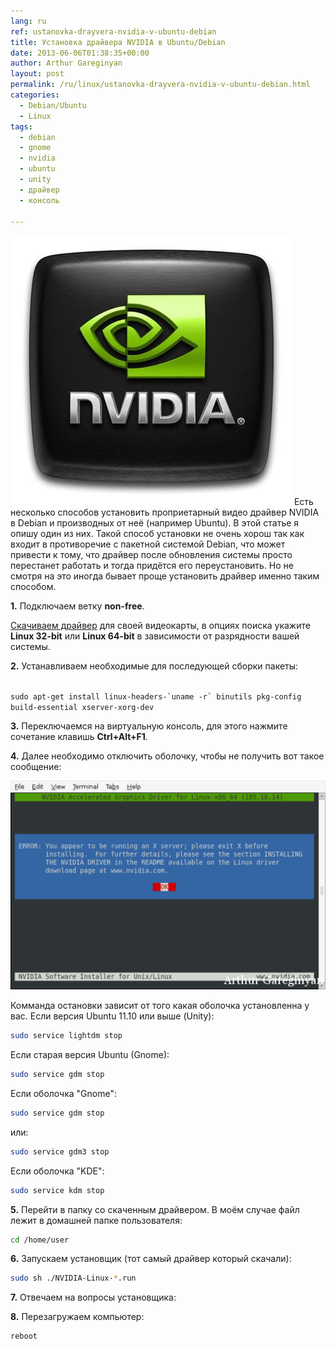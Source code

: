 ```yaml
---
lang: ru
ref: ustanovka-drayvera-nvidia-v-ubuntu-debian
title: Установка драйвера NVIDIA в Ubuntu/Debian
date: 2013-06-06T01:38:35+00:00
author: Arthur Gareginyan
layout: post
permalink: /ru/linux/ustanovka-drayvera-nvidia-v-ubuntu-debian.html
categories:
  - Debian/Ubuntu
  - Linux
tags:
  - debian
  - gnome
  - nvidia
  - ubuntu
  - unity
  - драйвер
  - консоль

---
```


![thumb](/images/nvidia.jpg)
Есть несколько способов установить проприетарный видео драйвер NVIDIA в Debian и производных от неё (например Ubuntu). В этой статье я опишу один из них. Такой способ установки не очень хорош так как входит в противоречие с пакетной системой Debian, что может привести к тому, что драйвер после обновления системы просто перестанет работать и тогда придётся его переустановить. Но не смотря на это иногда бывает проще установить драйвер именно таким способом.
 
**1.** Подключаем ветку **non-free**.

<a href="http://www.nvidia.ru/Download/index.aspx?lang=ru">Скачиваем драйвер</a> для своей видеокарты, в опциях поиска укажите **Linux 32-bit** или **Linux 64-bit** в зависимости от разрядности вашей системы.

**2.** Устанавливаем необходимые для последующей сборки пакеты:
 
<code>
sudo apt-get install linux-headers-`uname -r` binutils pkg-config build-essential xserver-xorg-dev
</code>

**3.** Переключаемся на виртуальную консоль, для этого нажмите сочетание клавишь **Ctrl+Alt+F1**.

**4.** Далее необходимо отключить оболочку, чтобы не получить вот такое сообщение:

<a href="http://mycyberuniverse.com/wp-content/uploads/stopx.png"><img src="/images/stopx.png" /></a>

Комманда остановки зависит от того какая оболочка установленна у вас.
Если версия Ubuntu 11.10 или выше (Unity):
 
```sh
sudo service lightdm stop
``` 


Если старая версия Ubuntu (Gnome):
 
```sh
sudo service gdm stop
``` 


Если оболочка "Gnome":
 
```sh
sudo service gdm stop
``` 

или:
 
```sh
sudo service gdm3 stop
``` 


Если оболочка "KDE":
 
```sh
sudo service kdm stop
``` 

**5.** Перейти в папку со скаченным драйвером. В моём случае файл лежит в домашней папке пользователя:
 
```sh
cd /home/user
``` 

**6.** Запускаем установщик (тот самый драйвер который скачали):
 
```sh
sudo sh ./NVIDIA-Linux-*.run
``` 

**7.** Отвечаем на вопросы установщика:

**8.** Перезагружаем компьютер:
 
```sh
reboot
``` 
